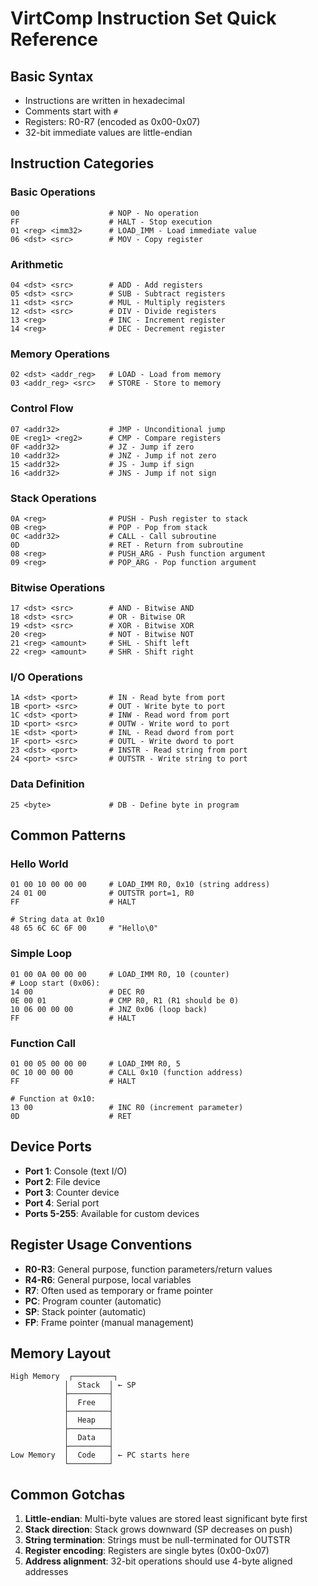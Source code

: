 # VirtComp Instruction Set Quick Reference

## Basic Syntax
- Instructions are written in hexadecimal
- Comments start with `#`
- Registers: R0-R7 (encoded as 0x00-0x07)
- 32-bit immediate values are little-endian

## Instruction Categories

### Basic Operations
```hex
00                    # NOP - No operation
FF                    # HALT - Stop execution
01 <reg> <imm32>      # LOAD_IMM - Load immediate value
06 <dst> <src>        # MOV - Copy register
```

### Arithmetic
```hex
04 <dst> <src>        # ADD - Add registers
05 <dst> <src>        # SUB - Subtract registers  
11 <dst> <src>        # MUL - Multiply registers
12 <dst> <src>        # DIV - Divide registers
13 <reg>              # INC - Increment register
14 <reg>              # DEC - Decrement register
```

### Memory Operations
```hex
02 <dst> <addr_reg>   # LOAD - Load from memory
03 <addr_reg> <src>   # STORE - Store to memory
```

### Control Flow
```hex
07 <addr32>           # JMP - Unconditional jump
0E <reg1> <reg2>      # CMP - Compare registers
0F <addr32>           # JZ - Jump if zero
10 <addr32>           # JNZ - Jump if not zero
15 <addr32>           # JS - Jump if sign
16 <addr32>           # JNS - Jump if not sign
```

### Stack Operations
```hex
0A <reg>              # PUSH - Push register to stack
0B <reg>              # POP - Pop from stack
0C <addr32>           # CALL - Call subroutine
0D                    # RET - Return from subroutine
08 <reg>              # PUSH_ARG - Push function argument
09 <reg>              # POP_ARG - Pop function argument
```

### Bitwise Operations
```hex
17 <dst> <src>        # AND - Bitwise AND
18 <dst> <src>        # OR - Bitwise OR
19 <dst> <src>        # XOR - Bitwise XOR
20 <reg>              # NOT - Bitwise NOT
21 <reg> <amount>     # SHL - Shift left
22 <reg> <amount>     # SHR - Shift right
```

### I/O Operations
```hex
1A <dst> <port>       # IN - Read byte from port
1B <port> <src>       # OUT - Write byte to port
1C <dst> <port>       # INW - Read word from port
1D <port> <src>       # OUTW - Write word to port
1E <dst> <port>       # INL - Read dword from port
1F <port> <src>       # OUTL - Write dword to port
23 <dst> <port>       # INSTR - Read string from port
24 <port> <src>       # OUTSTR - Write string to port
```

### Data Definition
```hex
25 <byte>             # DB - Define byte in program
```

## Common Patterns

### Hello World
```hex
01 00 10 00 00 00     # LOAD_IMM R0, 0x10 (string address)
24 01 00              # OUTSTR port=1, R0
FF                    # HALT

# String data at 0x10
48 65 6C 6C 6F 00     # "Hello\0"
```

### Simple Loop
```hex
01 00 0A 00 00 00     # LOAD_IMM R0, 10 (counter)
# Loop start (0x06):
14 00                 # DEC R0
0E 00 01              # CMP R0, R1 (R1 should be 0)
10 06 00 00 00        # JNZ 0x06 (loop back)
FF                    # HALT
```

### Function Call
```hex
01 00 05 00 00 00     # LOAD_IMM R0, 5
0C 10 00 00 00        # CALL 0x10 (function address)
FF                    # HALT

# Function at 0x10:
13 00                 # INC R0 (increment parameter)
0D                    # RET
```

## Device Ports
- **Port 1**: Console (text I/O)
- **Port 2**: File device
- **Port 3**: Counter device
- **Port 4**: Serial port
- **Ports 5-255**: Available for custom devices

## Register Usage Conventions
- **R0-R3**: General purpose, function parameters/return values
- **R4-R6**: General purpose, local variables
- **R7**: Often used as temporary or frame pointer
- **PC**: Program counter (automatic)
- **SP**: Stack pointer (automatic)
- **FP**: Frame pointer (manual management)

## Memory Layout
```
High Memory  ┌─────────┐
            │  Stack  │ ← SP
            ├─────────┤
            │  Free   │
            ├─────────┤
            │  Heap   │
            ├─────────┤
            │  Data   │
            ├─────────┤
Low Memory  │  Code   │ ← PC starts here
            └─────────┘
```

## Common Gotchas
1. **Little-endian**: Multi-byte values are stored least significant byte first
2. **Stack direction**: Stack grows downward (SP decreases on push)
3. **String termination**: Strings must be null-terminated for OUTSTR
4. **Register encoding**: Registers are single bytes (0x00-0x07)
5. **Address alignment**: 32-bit operations should use 4-byte aligned addresses

